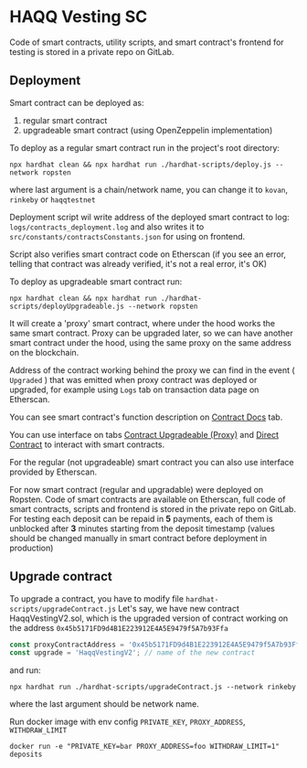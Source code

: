 # HAQQ Vesting SC

Code of smart contracts, utility scripts, and smart contract's frontend for testing is stored in a
private repo on GitLab.

## Deployment

Smart contract can be deployed as:

1) regular smart contract
2) upgradeable smart contract (using OpenZeppelin implementation)

To deploy as a regular smart contract run in the project's root directory:

```shell
npx hardhat clean && npx hardhat run ./hardhat-scripts/deploy.js --network ropsten 
```

where last argument is a chain/network name, you can change it to ```kovan```, ```rinkeby``` or ```haqqtestnet```

Deployment script wil write address of the deployed smart contract to log: ```logs/contracts_deployment.log```
and also writes it to ```src/constants/contractsConstants.json``` for using on frontend.

Script also verifies smart contract code on Etherscan
(if you see an error, telling that contract was already verified, it's not a real error, it's OK)

To deploy as upgradeable smart contract run:

```shell
npx hardhat clean && npx hardhat run ./hardhat-scripts/deployUpgradeable.js --network ropsten 
```

It will create a 'proxy' smart contract, where under the hood works the same smart contract. Proxy can be upgraded
later, so we can have another smart contract under the hood, using the same proxy on the same address on the blockchain.

Address of the contract working behind the proxy we can find in the event ( ```Upgraded``` ) that was emitted when proxy
contract was deployed or upgraded, for example using ```Logs``` tab on transaction data page on Etherscan.

You can see smart contract's function description on [Contract Docs](/directContractDocs) tab.

You can use interface on tabs [Contract Upgradeable (Proxy)](/proxyContract)
and [Direct Contract](http://localhost:3000/directContract)
to interact with smart contracts.

For the regular (not upgradeable) smart contract you can also use interface provided by Etherscan.

For now smart contract (regular and upgradable) were deployed on Ropsten. Code of smart contracts are available on
Etherscan, full code of smart contracts, scripts and frontend is stored in the private repo on GitLab. For testing each
deposit can be repaid in **5** payments, each of them is unblocked after **3** minutes starting from the deposit
timestamp
(values should be changed manually in smart contract before deployment in production)

## Upgrade contract

To upgrade a contract, you have to modify file ```hardhat-scripts/upgradeContract.js```
Let's say, we have new contract HaqqVestingV2.sol, which is the upgraded version of contract
working on the address ```0x45b5171FD9d4B1E223912E4A5E9479f5A7b93Ffa```

```js
const proxyContractAddress = '0x45b5171FD9d4B1E223912E4A5E9479f5A7b93Ffa';
const upgrade = 'HaqqVestingV2'; // name of the new contract 
```

and run:

```shell
npx hardhat run ./hardhat-scripts/upgradeContract.js --network rinkeby 
```

where the last argument should be network name.


Run docker image with env config `PRIVATE_KEY`, `PROXY_ADDRESS`, `WITHDRAW_LIMIT`
```docker
docker run -e "PRIVATE_KEY=bar PROXY_ADDRESS=foo WITHDRAW_LIMIT=1" deposits
```